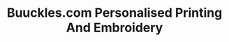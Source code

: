 ---
title: "Buuckles.com Personalised Printing And Embroidery"
url: /havant/buuckles-com-personalised-printing-and-embroidery/
shop: copyshop
---